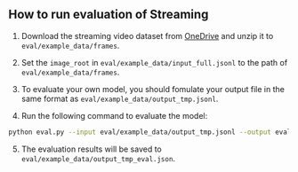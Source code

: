 ## How to run evaluation of Streaming

1. Download the streaming video dataset from [OneDrive](https://drive.google.com/file/d/1VV020tllAvlvXyjjg7mJKmY8GPjVWfTz/view?usp=drive_link) and unzip it to `eval/example_data/frames`.

2. Set the `image_root` in `eval/example_data/input_full.jsonl` to the path of `eval/example_data/frames`.

3. To evaluate your own model, you should fomulate your output file in the same format as `eval/example_data/output_tmp.jsonl`.

4. Run the following command to evaluate the model:

```bash
python eval.py --input eval/example_data/output_tmp.jsonl --output eval/example_data/output_tmp_eval.json
```

5. The evaluation results will be saved to `eval/example_data/output_tmp_eval.json`.
